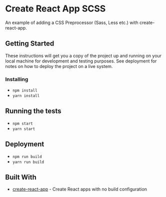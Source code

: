 # Create React App SCSS

An example of adding a CSS Preprocessor (Sass, Less etc.) with create-react-app. 

## Getting Started

These instructions will get you a copy of the project up and running on your local machine for development and testing purposes. See deployment for notes on how to deploy the project on a live system.

### Installing

* `npm install`
* `yarn install`

## Running the tests

* `npm start`
* `yarn start`

## Deployment

* `npm run build`
* `yarn run build`

## Built With

* [create-react-app](https://github.com/facebookincubator/create-react-app) - Create React apps with no build configuration